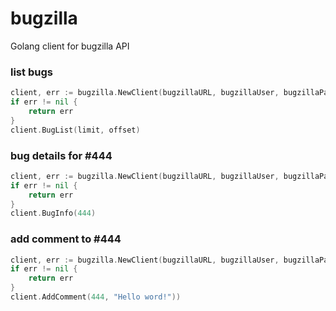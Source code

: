 # bugzilla
Golang client for bugzilla API


### list bugs
```go
client, err := bugzilla.NewClient(bugzillaURL, bugzillaUser, bugzillaPassword)
if err != nil {
	return err
}
client.BugList(limit, offset)
```

### bug details for #444
```go
client, err := bugzilla.NewClient(bugzillaURL, bugzillaUser, bugzillaPassword)
if err != nil {
	return err
}
client.BugInfo(444)
```

### add comment to #444
```go
client, err := bugzilla.NewClient(bugzillaURL, bugzillaUser, bugzillaPassword)
if err != nil {
	return err
}
client.AddComment(444, "Hello word!"))
```
